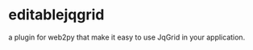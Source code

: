 editablejqgrid
==============

a plugin for web2py that make it easy to use JqGrid in your application.
